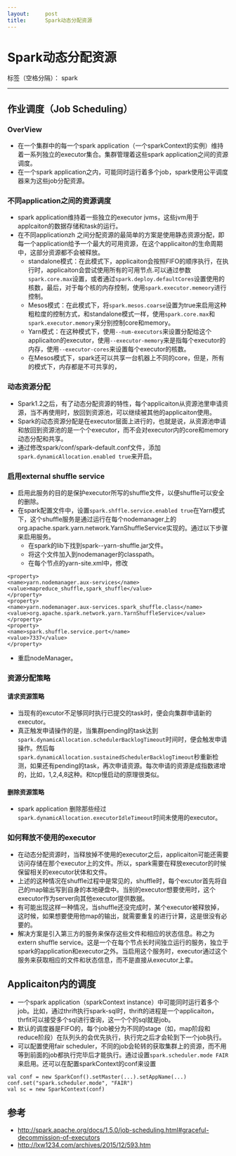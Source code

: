```yaml
---
layout:     post
title:      Spark动态分配资源
---
```

<div id="article_content" class="article_content clearfix csdn-tracking-statistics" data-pid="blog" data-mod="popu_307" data-dsm="post">
								            <div id="content_views" class="markdown_views prism-atom-one-dark">
							<!-- flowchart 箭头图标 勿删 -->
							<svg xmlns="http://www.w3.org/2000/svg" style="display: none;"><path stroke-linecap="round" d="M5,0 0,2.5 5,5z" id="raphael-marker-block" style="-webkit-tap-highlight-color: rgba(0, 0, 0, 0);"></path></svg>
							<h1 id="spark动态分配资源">Spark动态分配资源</h1>

<p>标签（空格分隔）： spark</p>

<hr>



<h2 id="作业调度job-scheduling">作业调度（Job Scheduling）</h2>



<h3 id="overview">OverView</h3>

<ul>
<li>在一个集群中的每一个spark application（一个sparkContext的实例）维持着一系列独立的executor集合。集群管理着这些spark application之间的资源调度。</li>
<li>在一个spark application之内，可能同时运行着多个job，spark使用公平调度器来为这些job分配资源。</li>
</ul>



<h3 id="不同application之间的资源调度">不同application之间的资源调度</h3>

<ul>
<li>spark application维持着一些独立的executor jvms，这些jvm用于applcaiton的数据存储和task的运行。</li>
<li>在不同applicationzh 之间分配资源的最简单的方案是使用静态资源分配，即每一个application给予一个最大的可用资源，在这个applicaiton的生命周期中，这部分资源都不会被释放。 <br>
<ul><li>standalone模式：在此模式下，applicaiton会按照FIFO的顺序执行，在执行时，applicaiton会尝试使用所有的可用节点.可以通过参数<code>spark.core.max</code>设置，或者通过<code>spark.deploy.defaultCores</code>设置使用的核数，最后，对于每个核的内存控制，使用<code>spark.executor.memeory</code>进行控制。</li>
<li>Mesos模式：在此模式下，将<code>spark.mesos.coarse</code>设置为true来启用这种粗粒度的控制方式，和standalone模式一样，使用<code>spark.core.max</code>和<code>spark.executor.memory</code>来分别控制core和memory。</li>
<li>Yarn模式：在这种模式下，使用<code>--num-executors</code>来设置分配给这个applicaiton的executor，使用<code>--executor-memory</code>来是指每个executor的内存，使用<code>--executor-cores</code>来设置每个executor的核数。</li>
<li>在Mesos模式下，spark还可以共享一台机器上不同的core，但是，所有的模式下，内存都是不可共享的，</li></ul></li>
</ul>



<h3 id="动态资源分配">动态资源分配</h3>

<ul>
<li>Spark1.2之后，有了动态分配资源的特性，每个applicaiton从资源池里申请资源，当不再使用时，放回到资源池，可以继续被其他的applicaiton使用。</li>
<li>Spark的动态资源分配是在executor层面上进行的，也就是说，从资源池申请和放回到资源池的是一个个executor，而不会对executor内的core和memory动态分配和共享。</li>
<li>通过修改spark/conf/spark-default.conf文件，添加<code>spark.dynamicAllocation.enabled true</code>来开启。</li>
</ul>



<h3 id="启用external-shuffle-service">启用external shuffle service</h3>

<ul>
<li>启用此服务的目的是保护executor所写的shuffle文件，以便shuffle可以安全的删除。</li>
<li>在spark配置文件中，设置<code>spark.shffle.service.enabled true</code>在Yarn模式下，这个shuffle服务是通过运行在每个nodemanager上的org.apache.spark.yarn.network.YarnShuffleService实现的。通过以下步骤来启用服务。 <br>
<ul><li>在spark的lib下找到spark--yarn-shuffle.jar文件。</li>
<li>将这个文件加入到nodemanager的classpath。</li>
<li>在每个节点的yarn-site.xml中，修改</li></ul></li>
</ul>



<pre class="prettyprint"><code class=" hljs xml"><span class="hljs-tag">&lt;<span class="hljs-title">property</span>&gt;</span>
<span class="hljs-tag">&lt;<span class="hljs-title">name</span>&gt;</span>yarn.nodemanager.aux-services<span class="hljs-tag">&lt;/<span class="hljs-title">name</span>&gt;</span>
<span class="hljs-tag">&lt;<span class="hljs-title">value</span>&gt;</span>mapreduce_shuffle,spark_shuffle<span class="hljs-tag">&lt;/<span class="hljs-title">value</span>&gt;</span>
<span class="hljs-tag">&lt;/<span class="hljs-title">property</span>&gt;</span>
<span class="hljs-tag">&lt;<span class="hljs-title">property</span>&gt;</span>
<span class="hljs-tag">&lt;<span class="hljs-title">name</span>&gt;</span>yarn.nodemanager.aux-services.spark_shuffle.class<span class="hljs-tag">&lt;/<span class="hljs-title">name</span>&gt;</span>
<span class="hljs-tag">&lt;<span class="hljs-title">value</span>&gt;</span>org.apache.spark.network.yarn.YarnShuffleService<span class="hljs-tag">&lt;/<span class="hljs-title">value</span>&gt;</span>
<span class="hljs-tag">&lt;/<span class="hljs-title">property</span>&gt;</span>
<span class="hljs-tag">&lt;<span class="hljs-title">property</span>&gt;</span>
<span class="hljs-tag">&lt;<span class="hljs-title">name</span>&gt;</span>spark.shuffle.service.port<span class="hljs-tag">&lt;/<span class="hljs-title">name</span>&gt;</span>
<span class="hljs-tag">&lt;<span class="hljs-title">value</span>&gt;</span>7337<span class="hljs-tag">&lt;/<span class="hljs-title">value</span>&gt;</span>
<span class="hljs-tag">&lt;/<span class="hljs-title">property</span>&gt;</span>
</code></pre>

<ul>
<li>重启nodeManager。</li>
</ul>



<h3 id="资源分配策略">资源分配策略</h3>



<h4 id="请求资源策略">请求资源策略</h4>

<ul>
<li>当现有的excutor不足够同时执行已提交的task时，便会向集群申请新的executor。</li>
<li>真正触发申请操作的是，当集群pending的task达到<code>spark.dynamicAllocation.schedulerBacklogTimeout</code>时间时，便会触发申请操作。然后每<code>spark.dynamicAllocation.sustainedSchedulerBacklogTimeout</code>秒重新检测，如果还有pending的task，再次申请资源。每次申请的资源是成指数递增的，比如，1,2,4,8这种。和tcp慢启动的原理很类似。</li>
</ul>



<h4 id="删除资源策略">删除资源策略</h4>

<ul>
<li>spark application 删除那些经过<code>spark.dynamicAllocation.executorIdleTimeout</code>时间未使用的executor。</li>
</ul>



<h3 id="如何释放不使用的executor">如何释放不使用的executor</h3>

<ul>
<li>在动态分配资源时，当释放掉不使用的executor之后，applicaiton可能还需要访问存储在那个executor上的文件。所以，spark需要在释放executor的时候保留相关的executor状体和文件。</li>
<li>上述的这种情况在shuffle过程中是常见的，shuffle时，每个excutor首先将自己的map输出写到自身的本地硬盘中。当别的executor想要使用时，这个executor作为server向其他executor提供数据。</li>
<li>有可能出现这样一种情况，当shuffle还没完成时，某个executor被释放掉，这时候，如果想要使用他map的输出，就需要重复的进行计算，这是很没有必要的。</li>
<li>解决方案是引入第三方的服务来保存这些文件和相应的状态信息。称之为extern shuffle service。这是一个在每个节点长时间独立运行的服务，独立于spark的application和executor之外。当启用这个服务时，executor通过这个服务来获取相应的文件和状态信息，而不是直接从executor上拿。</li>
</ul>



<h2 id="applicaiton内的调度">Applicaiton内的调度</h2>

<ul>
<li>一个spark application（sparkContext instance）中可能同时运行着多个job。比如，通过thrift执行spark-sql时，thrift的进程是一个applicaiton，thrfit可以接受多个sql进行查询，这一个个的sql就是job。</li>
<li>默认的调度器是FIFO的，每个job被分为不同的stage（如，map阶段和reduce阶段）在队列头的会优先执行，执行完之后才会轮到下一个job执行。</li>
<li>可以配置使用fair scheduler，不同的job会轮转的获取集群上的资源，而不用等到前面的job都执行完毕后才能执行。通过设置<code>spark.scheduler.mode FAIR</code>来启用。还可以在配置sparkContext的conf来设置</li>
</ul>



<pre class="prettyprint"><code class=" hljs r">val conf = new SparkConf().setMaster(<span class="hljs-keyword">...</span>).setAppName(<span class="hljs-keyword">...</span>)
conf.set(<span class="hljs-string">"spark.scheduler.mode"</span>, <span class="hljs-string">"FAIR"</span>)
val sc = new SparkContext(conf)</code></pre>



<h2 id="参考">参考</h2>

<ul>
<li><a href="http://spark.apache.org/docs/1.5.0/job-scheduling.html#graceful-decommission-of-executors" rel="nofollow" target="_blank">http://spark.apache.org/docs/1.5.0/job-scheduling.html#graceful-decommission-of-executors</a></li>
<li><a href="http://lxw1234.com/archives/2015/12/593.htm" rel="nofollow" target="_blank">http://lxw1234.com/archives/2015/12/593.htm</a></li>
</ul>            </div>
						<link href="https://csdnimg.cn/release/phoenix/mdeditor/markdown_views-9e5741c4b9.css" rel="stylesheet">
                </div>